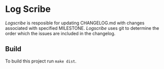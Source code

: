 # Log Scribe

_Logscribe_ is resposible for updating CHANGELOG.md with changes associated with specified MILESTONE. _Logscribe_ uses git to determine the order which the issues are included in the changelog.

## Build

To build this project run `make dist`.
